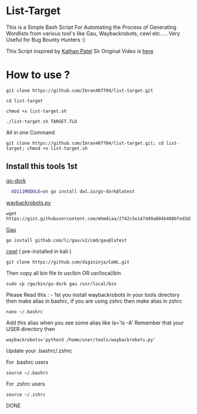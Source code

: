 
# List-Target

This is a Simple Bash Script For Automating the Process of Generating Wordlists from various tool's like Gau, Waybackrobots, cewl etc..... Very Useful for Bug Bounty Hunters :)


This Script inspired by [Kathan Patel](https://twitter.com/KathanP19) Sir Original Video is [here](https://www.youtube.com/watch?v=AF-zp6DROTs)

# How to use ?
```
git clone https://github.com/Imran407704/list-target.git
```
```
cd list-target
```
```
chmod +x list-target.sh
```
```
./list-target.sh TARGET.TLD
```
All in one Command 
```
git clone https://github.com/Imran407704/list-target.git; cd list-target; chmod +x list-target.sh
```
## Install this tools 1st

[go-dork](https://github.com/dwisiswant0/go-dork)

```bash
  GO111MODULE=on go install dw1.io/go-dork@latest
```
[waybackrobots.py](https://gist.github.com/mhmdiaa)
```
wget https://gist.githubusercontent.com/mhmdiaa/2742c5e147d49a804b408bfed3d32d07/raw/5dd007667a5b5400521761df931098220c387551/waybackrobots.py
```
[Gau](https://github.com/lc/gau)
```
go install github.com/lc/gau/v2/cmd/gau@latest
```
[cewl](https://github.com/digininja/cewl) ( pre-installed in kali )
```
git clone https://github.com/digininja/CeWL.git
```
Then copy all bin file to usr/bin OR usr/local/bin 
```
sudo cp /go/bin/go-dork gau /usr/local/bin
```
Please Read this : - 
1st you install waybackrobots in your tools directory then make alias in bashrc, if you are using zshrc then make alias in zshrc  

```
nano ~/.bashrc 
```
Add this alias when you see some alias like la='ls -A' Remember that your USER directory then 
```
waybackrobots='python3 /home/user/tools/waybackrobots.py'
```
Update your .bashrc/.zshrc 

For .bashrc users
```
source ~/.bashrc 
```
For .zshrc users
```
source ~/.zshrc
```
DONE
